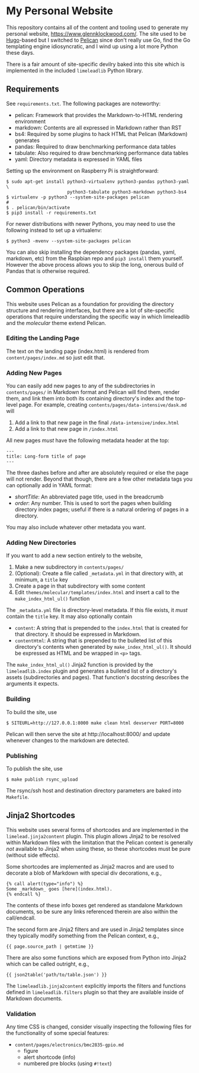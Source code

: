 # My Personal Website

This repository contains all of the content and tooling used to generate my
personal website, https://www.glennklockwood.com/.  The site used to be
[Hugo][]-based but I switched to [Pelican][] since don't really use Go, find the
Go templating engine idiosyncratic, and I wind up using a lot more Python these
days.

There is a fair amount of site-specific devilry baked into this site which is
implemented in the included `limeleadlib` Python library.

[Hugo]: https://gohugo.io/
[Pelican]: https://getpelican.com/

## Requirements

See `requirements.txt`.  The following packages are noteworthy:

- pelican: Framework that provides the Markdown-to-HTML rendering environment
- markdown: Contents are all expressed in Markdown rather than RST
- bs4: Required by some plugins to hack HTML that Pelican (Markdown) generates
- pandas: Required to draw benchmarking performance data tables
- tabulate: Also required to draw benchmarking performance data tables
- yaml: Directory metadata is expressed in YAML files

Setting up the environment on Raspberry Pi is straightforward:

    $ sudo apt-get install python3-virtualenv python3-pandas python3-yaml \
                           python3-tabulate python3-markdown python3-bs4
    $ virtualenv -p python3 --system-site-packages pelican
    # 
    $ . pelican/bin/activate
    $ pip3 install -r requirements.txt

For newer distributions with newer Pythons, you may need to use the following
instead to set up a virtualenv:

    $ python3 -mvenv --system-site-packages pelican

You can also skip installing the dependency packages (pandas, yaml, markdown,
etc) from the Raspbian repo and `pip3 install` them yourself.  However the above
process allows you to skip the long, onerous build of Pandas that is otherwise
required.

## Common Operations

This website uses Pelican as a foundation for providing the directory structure
and rendering interfaces, but there are a lot of site-specific operations that
require understanding the specific way in which limeleadlib and the _molecular_
theme extend Pelican.

### Editing the Landing Page

The text on the landing page (index.html) is rendered from
`content/pages/index.md` so just edit that.

### Adding New Pages

You can easily add new pages to any of the subdirectories in `contents/pages/`
in Markdown format and Pelican will find them, render them, and link them into
both its containing directory's index and the top-level page.  For example,
creating `contents/pages/data-intensive/dask.md` will

1. Add a link to that new page in the final `/data-intensive/index.html`
2. Add a link to that new page in `/index.html`

All new pages _must_ have the following metadata header at the top:

    ---
    title: Long-form title of page
    ---

The three dashes before and after are absolutely required or else the page will
not render.  Beyond that though, there are a few other metadata tags you can
optionally add in YAML format:

- _shortTitle_: An abbreviated page title, used in the breadcrumb
- _order_: Any number.  This is used to sort the pages when building directory
  index pages; useful if there is a natural ordering of pages in a directory.

You may also include whatever other metadata you want.

### Adding New Directories

If you want to add a new section entirely to the website,

1. Make a new subdirectory in `contents/pages/`
2. (Optional): Create a file called `_metadata.yml` in that directory with,
   at minimum, a `title` key
3. Create a page in that subdirectory with some content
4. Edit `themes/molecular/templates/index.html` and insert a call to the
   `make_index_html_ul()` function

The `_metadata.yml` file is directory-level metadata.  If this file exists, it
_must_ contain the `title` key.  It may also optionally contain

- `content`: A string that is prepended to the `index.html` that is created for
  that directory.  It should be expressed in Markdown.
- `contentHtml`: A string that is prepended to the bulleted list of this
  directory's contents when generated by `make_index_html_ul()`.  It should be
  expressed as HTML and be wrapped in `<p>` tags.

The `make_index_html_ul()` Jinja2 function is provided by the
`limeleadlib.index` plugin and generates a bulleted list of a directory's assets
(subdirectories and pages).  That function's docstring describes the arguments
it expects.

### Building

To build the site, use

    $ SITEURL=http://127.0.0.1:8000 make clean html devserver PORT=8000

Pelican will then serve the site at http://localhost:8000/ and update whenever
changes to the markdown are detected.

### Publishing

To publish the site, use

    $ make publish rsync_upload

The rsync/ssh host and destination directory parameters are baked into
`Makefile`.

## Jinja2 Shortcodes

This website uses several forms of shortcodes and are implemented in the
`limelead.jinja2content` plugin.  This plugin allows Jinja2 to be resolved
within Markdown files with the limitation that the Pelican context is generally
_not_ available to Jinja2 when using these, so these shortcodes must be pure
(without side effects).

Some shortcodes are implemented as Jinja2 macros and are used to decorate a blob
of Markdown with special div decorations, e.g.,

    {% call alert(type="info") %}
    Some _markdown_ goes [here](index.html).
    {% endcall %}

The contents of these info boxes get rendered as standalone Markdown documents, so be sure any links referenced therein are also within the call/endcall.

The second form are Jinja2 filters and are used in Jinja2 templates since they
typically modify something from the Pelican context, e.g.,

    {{ page.source_path | getmtime }}

There are also some functions which are exposed from Python into Jinja2 which
can be called outright, e.g.,

    {{ json2table('path/to/table.json') }}

The `limeleadlib.jinja2content` explicitly imports the filters and functions
defined in `limeleadlib.filters` plugin so that they are available inside of
Markdown documents.

### Validation

Any time CSS is changed, consider visually inspecting the following files for
the functionality of some special features:

- `content/pages/electronics/bmc2835-gpio.md`
    - figure
    - alert shortcode (info)
    - numbered pre blocks (using `#!text`)
